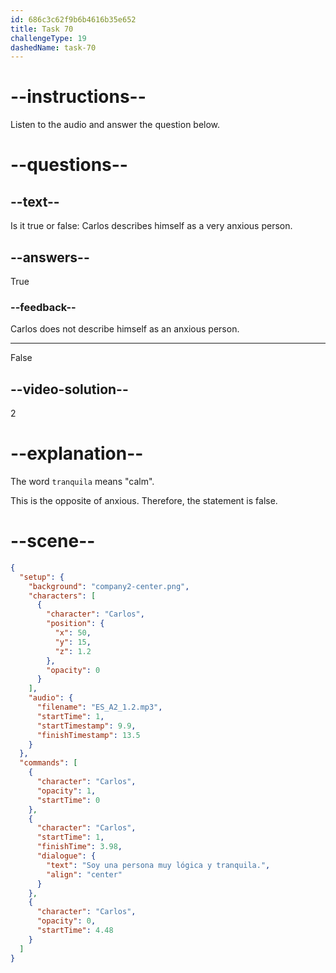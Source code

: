 ```yaml
---
id: 686c3c62f9b6b4616b35e652
title: Task 70
challengeType: 19
dashedName: task-70
---
```


<!-- (Audio) Carlos: Soy una persona muy lógica y tranquila. -->

# --instructions--

Listen to the audio and answer the question below.

# --questions--

## --text--

Is it true or false: Carlos describes himself as a very anxious person.

## --answers--

True

### --feedback--

Carlos does not describe himself as an anxious person.

---

False

## --video-solution--

2

# --explanation--

The word `tranquila` means "calm".

This is the opposite of anxious. Therefore, the statement is false.

# --scene--

```json
{
  "setup": {
    "background": "company2-center.png",
    "characters": [
      {
        "character": "Carlos",
        "position": {
          "x": 50,
          "y": 15,
          "z": 1.2
        },
        "opacity": 0
      }
    ],
    "audio": {
      "filename": "ES_A2_1.2.mp3",
      "startTime": 1,
      "startTimestamp": 9.9,
      "finishTimestamp": 13.5
    }
  },
  "commands": [
    {
      "character": "Carlos",
      "opacity": 1,
      "startTime": 0
    },
    {
      "character": "Carlos",
      "startTime": 1,
      "finishTime": 3.98,
      "dialogue": {
        "text": "Soy una persona muy lógica y tranquila.",
        "align": "center"
      }
    },
    {
      "character": "Carlos",
      "opacity": 0,
      "startTime": 4.48
    }
  ]
}
```
